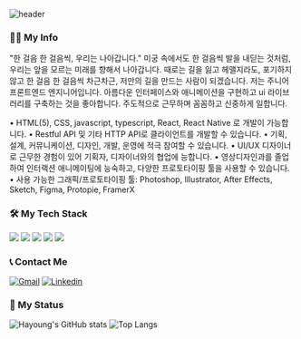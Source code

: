 ![header](https://capsule-render.vercel.app/api?type=waving&color=auto&height=200&section=header&text=Hayoung%20Lee&fontSize=40&fontAlign=20&fontAlignY=35)

### 💁‍♀️ My Info
"한 걸음 한 걸음씩, 우리는 나아갑니다."
미궁 속에서도 한 걸음씩 발을 내딛는 것처럼, 우리는 앞을 모르는 미래를 향해서 나아갑니다.
때로는 길을 잃고 헤맬지라도, 포기하지 않고 한 걸음 한 걸음씩 차근차근, 저만의 길을 만드는 사람이 되겠습니다.
저는 주니어 프론트엔드 엔지니어입니다.
아름다운 인터페이스와 애니메이션을 구현하고 ui 라이브러리를 구축하는 것을 좋아합니다.
주도적으로 근무하며 꼼꼼하고 신중하게 일합니다.

• HTML(5), CSS, javascript, typescript, React, React Native 로 개발이 가능합니다.
• Restful API 및 기타 HTTP API로 클라이언트를 개발할 수 있습니다.
• 기획, 설계, 커뮤니케이션, 디자인, 개발, 운영에 적극 참여할 수 있습니다.
• UI/UX 디자이너로 근무한 경험이 있어 기획자, 디자이너와의 협업에 능합니다.
• 영상디자인과를 졸업하여 인터랙션 애니메이팅에 능숙하고, 다양한 프로토타이핑 툴을 사용할 수 있습니다.
• 사용 가능한 그래픽/프로토타이핑 툴: Photoshop, Illustrator, After Effects, Sketch, Figma, Protopie, FramerX

### 🛠 My Tech Stack

![](https://img.shields.io/badge/React-61dafb?style=for-the-badge&logo=React&logoColor=black)
![](https://img.shields.io/badge/Typescript-3178C6?style=for-the-badge&logo=Typescript&logoColor=white)
![](https://img.shields.io/badge/Javascript-F7DF1E?style=for-the-badge&logo=Javascript&logoColor=black)
![](https://img.shields.io/badge/Redux-764ABC?style=for-the-badge&logo=Redux&logoColor=white)
![](https://img.shields.io/badge/styled_components-DB7093?style=for-the-badge&logo=styled-components&logoColor=white)


### 📞 Contact Me
[![Gmail](https://img.shields.io/badge/hay0914@gmail.com-red?style=for-the-badge&logo=Gmail&logoColor=white&link=hay0914@gmail.com)](mailto:hay0914@gmail.com)
[![Linkedin](https://img.shields.io/badge/linkedin-0A66C2?style=for-the-badge&logo=Linkedin&logoColor=white&link=https://www.linkedin.com/in/hayoung-lee-868a8a16a)](https://www.linkedin.com/in/hayoung-lee-868a8a16a)


### 📍 My Status
![Hayoung's GitHub stats](https://github-readme-stats.vercel.app/api?username=pumpkinmoonshine&show_icons=true)
![Top Langs](https://github-readme-stats.vercel.app/api/top-langs/?username=pumpkinmoonshine)
